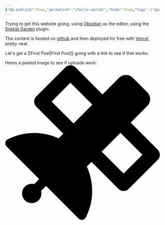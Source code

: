 ```yaml
---
{"dg-publish":true,"permalink":"/hello-world/","hide":true,"tags":["gardenEntry"],"created":"","updated":""}
---
```


Trying to get this website going, using [Obsidian](https://obsidian.md) as the editor, using the [Digitial Garden](https://github.com/oleeskild/obsidian-digital-garden) plugin.

The content is hosted on [github](https://github.com/JakeJasko/nebulous.space) and then deployed for free with [Vercel](https://vercel.app), pretty neat.

Let's get a [[First Post\|First Post]] going with a link to see if that works.

Heres a pasted image to see if uploads work:
<svg xmlns="http://www.w3.org/2000/svg" viewBox="0 0 512 512"><!--! Font Awesome Pro 6.4.0 by @fontawesome - https://fontawesome.com License - https://fontawesome.com/license (Commercial License) Copyright 2023 Fonticons, Inc. --><path d="M233 7c-9.4-9.4-24.6-9.4-33.9 0l-96 96c-9.4 9.4-9.4 24.6 0 33.9l89.4 89.4-15.5 15.5C152.3 230.4 124.9 224 96 224c-31.7 0-61.5 7.7-87.8 21.2c-9 4.7-10.3 16.7-3.1 23.8L112.7 376.7 96.3 393.1c-2.6-.7-5.4-1.1-8.3-1.1c-17.7 0-32 14.3-32 32s14.3 32 32 32s32-14.3 32-32c0-2.9-.4-5.6-1.1-8.3l16.4-16.4L242.9 506.9c7.2 7.2 19.2 5.9 23.8-3.1C280.3 477.5 288 447.7 288 416c0-28.9-6.4-56.3-17.8-80.9l15.5-15.5L375 409c9.4 9.4 24.6 9.4 33.9 0l96-96c9.4-9.4 9.4-24.6 0-33.9l-89.4-89.4 55-55c12.5-12.5 12.5-32.8 0-45.3l-48-48c-12.5-12.5-32.8-12.5-45.3 0l-55 55L233 7zm159 351l-72.4-72.4 62.1-62.1L454.1 296 392 358.1zM226.3 192.4L153.9 120 216 57.9l72.4 72.4-62.1 62.1z"/></svg>